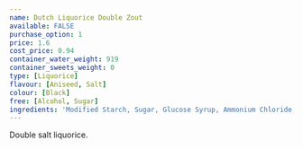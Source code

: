 ```yaml
---
name: Dutch Liquorice Double Zout
available: FALSE
purchase_option: 1
price: 1.6
cost_price: 0.94
container_water_weight: 919
container_sweets_weight: 0
type: [Liquorice]
flavour: [Aniseed, Salt]
colour: [Black]
free: [Alcohol, Sugar]
ingredients: 'Modified Starch, Sugar, Glucose Syrup, Ammonium Chloride, Molasses, Colour Caramel, Liquorice Extract, Flavours, Glazing Agent: Vegetable Oil, Bees Wax'
---
```

Double salt liquorice.